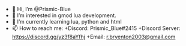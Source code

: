 - 👋 Hi, I’m @Prismic-Blue
- 👀 I’m interested in gmod lua development.
- 🌱 I’m currently learning lua, python and html
- 📫 How to reach me: 
  +Discord: Prismic_Blue#2415
  +Discord Server: https://discord.gg/yz3f8aYfhj
  +Email: r.bryenton2003@gmail.com
